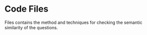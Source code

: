 # Code Files

Files contains the method and techniques for checking the semantic similarity of the questions.
